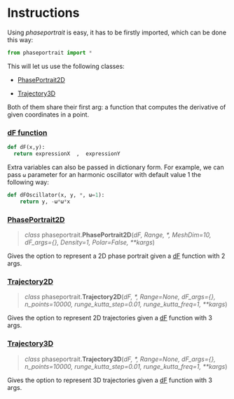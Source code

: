 # Instructions
Using *phaseportrait* is easy, it has to be firstly imported, which can be done this way:

```python
from phaseportrait import *
```

This will let us use the following classes:

- [PhasePortrait2D](phaseportrait2d.md)

- [Trajectory3D](trajectory3d.md)

Both of them share their first arg: a function that computes the derivative of given coordinates in a point.

### [dF function](dFfunction.md)
```python
def dF(x,y):
  return expressionX  ,  expressionY
```

Extra variables can also be passed in dictionary form. For example, we can pass `ω` parameter for an harmonic oscillator with default value 1 the following way:
```python
def dFOscillator(x, y, *, ω=1):
    return y, -ω*ω*x
```

### [PhasePortrait2D](phaseportrait2d.md)
> *class* phaseportrait.**PhasePortrait2D**(*dF, Range, \*, MeshDim=10, dF_args={}, Density=1, Polar=False, \*\*kargs*)

Gives the option to represent a 2D phase portrait given a [dF](dFfunction.md) function with 2 args.

### [Trajectory2D](trajectory2d.md)
> *class* phaseportrait.**Trajectory2D**(*dF, \*, Range=None, dF_args={}, n_points=10000, runge_kutta_step=0.01, runge_kutta_freq=1, \*\*kargs*)

Gives the option to represent 2D trajectories given a [dF](dFfunction.md) function with 3 args.

### [Trajectory3D](trajectory3d.md)
> *class* phaseportrait.**Trajectory3D**(*dF, \*, Range=None, dF_args={}, n_points=10000, runge_kutta_step=0.01, runge_kutta_freq=1, \*\*kargs*)

Gives the option to represent 3D trajectories given a [dF](dFfunction.md) function with 3 args. 
